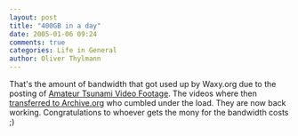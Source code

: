 ```yaml
---
layout: post
title: "400GB in a day"
date: 2005-01-06 09:24
comments: true
categories: Life in General
author: Oliver Thylmann
---
```



That's the amount of bandwidth that got used up by Waxy.org due to the posting of [Amateur Tsunami Video Footage](http://www.waxy.org/archive/2004/12/28/amateur_.shtml). The videos where then [transferred to Archive.org](http://www.archive.org/movies/movieslisting-browse.php?collection=opensource_movies&amp;cat=tsunami) who cumbled under the load. They are now back working. Congratulations to whoever gets the mony for the bandwidth costs ;)


